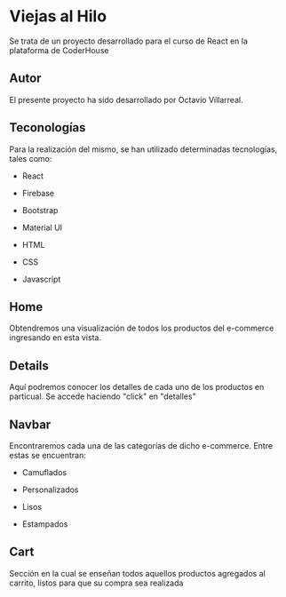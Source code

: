 
# Viejas al Hilo

Se trata de un proyecto desarrollado para el curso de React en la plataforma de CoderHouse

## Autor
El presente proyecto ha sido desarrollado por Octavio Villarreal.

## Teconologías 
Para la realización del mismo, se han utilizado determinadas tecnologías, tales como:

- React

- Firebase

- Bootstrap

- Material UI

- HTML

- CSS

- Javascript

## Home

Obtendremos una visualización de todos los productos del e-commerce ingresando en esta vista.

## Details

Aquí podremos conocer los detalles de cada uno de los productos en particual. Se accede haciendo "click" en "detalles"

## Navbar 

Encontraremos cada una de las categorías de dicho e-commerce. Entre estas se encuentran:

- Camuflados

- Personalizados

- Lisos

- Estampados

## Cart

Sección en la cual se enseñan todos aquellos productos agregados al carrito, listos para que su compra sea realizada
